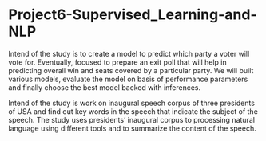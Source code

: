 # Project6-Supervised_Learning-and-NLP
Intend of the study is to create a model to predict which party a voter will vote for. Eventually, 
focused to prepare an exit poll that will help in predicting overall win and seats covered by a 
particular party. We will built various models, evaluate the model on basis of performance parameters and finally 
choose the best model backed with inferences.

Intend of the study is work on inaugural speech corpus of three presidents of USA and find out 
key words in the speech that indicate the subject of the speech.
The study uses presidents’ inaugural corpus to processing natural language using different tools 
and to summarize the content of the speech.

